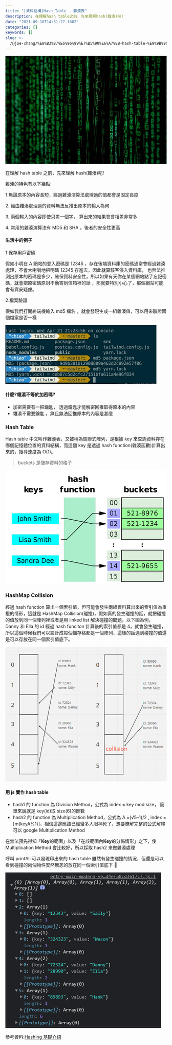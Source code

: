 ```yaml
---
title: "[資料結構]Hash Table — 雜湊表"
description: 在理解hash table之前，先來理解hash(雜湊)吧!
date: "2021-09-18T14:31:27.168Z"
categories: []
keywords: []
slug: >-
  /@joe-chang/%E8%B3%87%E6%96%99%E7%B5%90%E6%A7%8B-hash-table-%E9%9B%9C%E6%B9%8A%E8%A1%A8-ffec829a4116
---
```


![](/img/1__0Uyfwe6RRR88OrrAZ9szMQ.jpeg)

在理解 hash table 之前，先來理解 hash(雜湊)吧!

雜湊的特色有以下幾點:

1.無論原本的內容長短，經過雜湊演算法處理過的值都會是固定長度

2\. 經由雜湊處理過的資料無法反推出原本的輸入為何

3\. 兩個輸入的內容即使只差一個字， 算出來的結果會會相差非常多

4\. 常用的雜湊演算法有 MD5 和 SHA ，後者的安全性更高

#### 生活中的例子

1.保存用戶密碼

假如小明在 A 網站的登入密碼是 12345 ，存在後端資料庫的密碼通常會經過雜湊處理，不會大喇喇地把明碼 12345 存進去，因此就算駭客侵入資料庫， 也無法推測出原本的密碼是多少，確保資料安全性，所以如果有天你在某個網站點了忘記密碼，就會把原密碼原封不動寄到信箱裡的話 ，那就要特別小心了，那個網站可能會有資安疑慮。

2.檔案驗證

假如我們打開終端機輸入 md5 檔名 ，就會發現生成一組雜湊值，可以用來驗證兩個檔案是否一樣

![](/img/1__crWNtAsR__dX3r53U__SA5KQ.jpeg)

#### 什麼?雜湊不等於加密嗎?

- 加密需要有一把鑰匙， 透過鑰匙才能解密回推取得原本的內容
- 雜湊不需要鑰匙 ，無且無法回推原本的內容是甚麼

### Hash Table

Hash table 中文叫作雜湊表，又被稱為關聯式陣列，是根據 key 來查詢資料存在哪個記憶體位置的資料結構，而這個 key 是透過 hash function(雜湊函數)計算出來的，搜尋速度為 O(1)。

> buckets 是儲存資料的格子

![](/img/1__kz5TUEk__2lEXcxvbZvCyWg.png)

### HashMap Collision

經過 hash function 算出一個索引值，但可能會發生兩組資料算出來的索引值為重複的情形，這就是 HashMap Collision(碰撞)，假如真的發生碰撞的話，就把碰撞的值放到同一個陣列裡或者是用 linked list 解決碰撞的問題，以下圖為例， Danny 和 Ella 的 id 經過 hash funciton 計算後的索引值都是 4，就會發生碰撞，所以這個時候我們可以設計成每個儲存格都是一個陣列，這樣的話遇到碰撞的值還是可以存放在同一個索引值底下。

![](/img/1__96rh__HigK4__mE__q1drihTg.png)

#### 用 js 實作 hash table

- hash1 的 function 為 Division Method，公式為 index = key mod size， 簡單來說就是 key(id)取 size(6)的餘數
- hash2 的 function 為 Multiplication Method，公式為 A =(√5–1)/2 , index = \[m(keyA%1)\]，相信這邊應該已經蠻多人眼神死了，想要瞭解完整的公式解釋可以 google Multiplication Method

在無法預先得知「**Key**的範圍」以及「在該範圍內**Key**的分佈情形」之下，使 Multiplication Method 會比較好，所以採取 hash2 來做雜湊處理

呼叫 printAll 可以發現印出來的 hash table 雖然有發生碰撞的情況，但還是可以看到碰撞的兩個物件安然無恙的放在同一個索引值底下 🎉

![](/img/1__cAT3ajhMwyEz3djWBIeYJw.png)

參考資料:[Hashing 基礎介紹](https://meteorv.dev/Data-Structure/hashing/)
